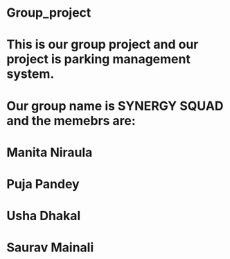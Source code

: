 # Group_project
# This is our group project and our project is parking management system.
# Our group name is SYNERGY SQUAD and the memebrs are: 

# Manita Niraula
# Puja Pandey
# Usha Dhakal
# Saurav Mainali